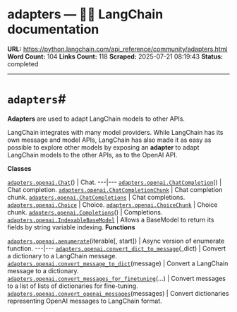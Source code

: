 # adapters — 🦜🔗 LangChain  documentation

**URL:** https://python.langchain.com/api_reference/community/adapters.html
**Word Count:** 104
**Links Count:** 118
**Scraped:** 2025-07-21 08:19:43
**Status:** completed

---

# `adapters`\#

**Adapters** are used to adapt LangChain models to other APIs.

LangChain integrates with many model providers. While LangChain has its own message and model APIs, LangChain has also made it as easy as possible to explore other models by exposing an **adapter** to adapt LangChain models to the other APIs, as to the OpenAI API.

**Classes**

[`adapters.openai.Chat`](https://python.langchain.com/api_reference/community/adapters/langchain_community.adapters.openai.Chat.html#langchain_community.adapters.openai.Chat "langchain_community.adapters.openai.Chat")\(\) | Chat.   ---|---   [`adapters.openai.ChatCompletion`](https://python.langchain.com/api_reference/community/adapters/langchain_community.adapters.openai.ChatCompletion.html#langchain_community.adapters.openai.ChatCompletion "langchain_community.adapters.openai.ChatCompletion")\(\) | Chat completion.   [`adapters.openai.ChatCompletionChunk`](https://python.langchain.com/api_reference/community/adapters/langchain_community.adapters.openai.ChatCompletionChunk.html#langchain_community.adapters.openai.ChatCompletionChunk "langchain_community.adapters.openai.ChatCompletionChunk") | Chat completion chunk.   [`adapters.openai.ChatCompletions`](https://python.langchain.com/api_reference/community/adapters/langchain_community.adapters.openai.ChatCompletions.html#langchain_community.adapters.openai.ChatCompletions "langchain_community.adapters.openai.ChatCompletions") | Chat completions.   [`adapters.openai.Choice`](https://python.langchain.com/api_reference/community/adapters/langchain_community.adapters.openai.Choice.html#langchain_community.adapters.openai.Choice "langchain_community.adapters.openai.Choice") | Choice.   [`adapters.openai.ChoiceChunk`](https://python.langchain.com/api_reference/community/adapters/langchain_community.adapters.openai.ChoiceChunk.html#langchain_community.adapters.openai.ChoiceChunk "langchain_community.adapters.openai.ChoiceChunk") | Choice chunk.   [`adapters.openai.Completions`](https://python.langchain.com/api_reference/community/adapters/langchain_community.adapters.openai.Completions.html#langchain_community.adapters.openai.Completions "langchain_community.adapters.openai.Completions")\(\) | Completions.   [`adapters.openai.IndexableBaseModel`](https://python.langchain.com/api_reference/community/adapters/langchain_community.adapters.openai.IndexableBaseModel.html#langchain_community.adapters.openai.IndexableBaseModel "langchain_community.adapters.openai.IndexableBaseModel") | Allows a BaseModel to return its fields by string variable indexing.      **Functions**

[`adapters.openai.aenumerate`](https://python.langchain.com/api_reference/community/adapters/langchain_community.adapters.openai.aenumerate.html#langchain_community.adapters.openai.aenumerate "langchain_community.adapters.openai.aenumerate")\(iterable\[, start\]\) | Async version of enumerate function.   ---|---   [`adapters.openai.convert_dict_to_message`](https://python.langchain.com/api_reference/community/adapters/langchain_community.adapters.openai.convert_dict_to_message.html#langchain_community.adapters.openai.convert_dict_to_message "langchain_community.adapters.openai.convert_dict_to_message")\(\_dict\) | Convert a dictionary to a LangChain message.   [`adapters.openai.convert_message_to_dict`](https://python.langchain.com/api_reference/community/adapters/langchain_community.adapters.openai.convert_message_to_dict.html#langchain_community.adapters.openai.convert_message_to_dict "langchain_community.adapters.openai.convert_message_to_dict")\(message\) | Convert a LangChain message to a dictionary.   [`adapters.openai.convert_messages_for_finetuning`](https://python.langchain.com/api_reference/community/adapters/langchain_community.adapters.openai.convert_messages_for_finetuning.html#langchain_community.adapters.openai.convert_messages_for_finetuning "langchain_community.adapters.openai.convert_messages_for_finetuning")\(...\) | Convert messages to a list of lists of dictionaries for fine-tuning.   [`adapters.openai.convert_openai_messages`](https://python.langchain.com/api_reference/community/adapters/langchain_community.adapters.openai.convert_openai_messages.html#langchain_community.adapters.openai.convert_openai_messages "langchain_community.adapters.openai.convert_openai_messages")\(messages\) | Convert dictionaries representing OpenAI messages to LangChain format.